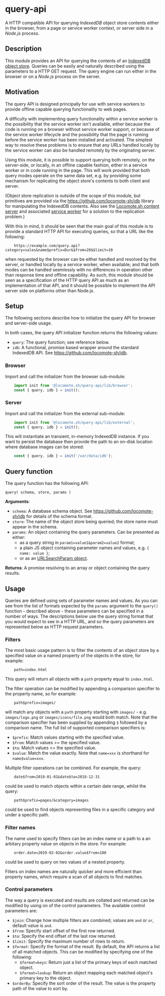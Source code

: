 # query-api

A HTTP compatible API for querying _IndexedDB_ object store contents either in the browser, from a page or service worker context, or server side in a _Node.js_ process.

## Description

This module provides an API for querying the contents of an [IndexedDB](https://developer.mozilla.org/en-US/docs/Web/API/IndexedDB_API) [object store](https://developer.mozilla.org/en-US/docs/Web/API/IDBObjectStore).
Queries can be easily and naturally described using the parameters to a HTTP GET request.
The query engine can run either in the browser or on a _Node.js_ process on the server.

## Motivation

The query API is designed principally for use with service workers to provide offline capable querying functionality to web pages.

A difficulty with implementing query functionality within a service worker is the possibility that the service worker isn't available, either because the code is running on a browser without service worker support, or because of the service worker lifecycle and the possibility that the page is running before the service worker has been installed and activated.
The simplest way to resolve these problems is to ensure that any URLs handled locally by the service worker can also be handled remotely by the originating server.

Using this module, it is possible to support querying both remotely, on the server-side, or locally, in an offline capable fashion, either in a service worker or in code running in the page.
This will work provided that both query modes operate on the same data set, e.g. by providing some mechanism for replicating the object store's contents to both client and server.

(Object store replication is outside of the scope of this module, but primitives are provided via the <https://github.com/locomote-sh/idb> library for manipulating the IndexedDB contents.
Also see the [Locomote.sh content server](https://github.com/locomote-sh/content-server) and associated [service worker](https://github.com/locomote-sh/sw) for a solution to the replication problem.)

With this in mind, it should be seen that the main goal of this module is to provide a standard HTTP API for executing queries, so that a URL like the following:

```
    https://example.com/query.api?category=sales&name$prefix=Dur&$from=20$$limit=10
```

when requested by the browser can be either handled and resolved by the server, or handled locally by a service worker, when available; and that both modes can be handled seemlessly with no differences in operation other than response time and offline capability.
As such, this module should be seen as a specification of the HTTP query API as much as an implementation of that API, and it should be possible to implement the API server side on platforms other than Node.js.

## Setup

The following sections describe how to initialize the query API for browser and server-side usage.

In both cases, the query API initializer function returns the following values:

* `query`: The query function; see reference below.
* `idb`: A functional, promise based wrapper around the standard IndexedDB API. See <https://github.com/locomote-sh/idb>.

### Browser

Import and call the initializer from the browser sub-module:

```js
    import init from '@locomote.sh/query-api/lib/browser';
    const { query, idb } = init();
```

### Server

Import and call the initializer from the external sub-module:

```js
    import init from '@locomote.sh/query-api/lib/external';
    const { query, idb } = init();
```

This will instantiate an transient, in-memory IndexedDB instance.
If you want to persist the database then provide the path to an on-disk location where database images can be stored:

```js
    const { query, idb } = init('/var/data/idb');
```

## Query function

The query function has the following API:

`query( schema, store, params )`

**Arguments**:

* `schema`: A database schema object. See <https://github.com/locomote-sh/idb> for details of the schema format.
* `store`: The name of the object store being queried; the store name must appear in the schema.
* `params`: An object containing the query parameters. Can be presented as either:
  * as a query string in `param1=value1&param2=value2` format;
  * a plain JS object containing parameter names and values, e.g. `{ name: value }`;
  * or as an [URLSearchParam object](https://developer.mozilla.org/en-US/docs/Web/API/URLSearchParams).

**Returns**: A promise resolving to an array or object containing the query results.

## Usage

Queries are defined using sets of parameter names and values.
As you can see from the list of formats expected by the `params` argument to the `query()` function - described above - these parameters can be specified in a number of ways.
The descriptions below use the query string format that you would expect to see in a HTTP URL,
and so the query parameters are represented below as HTTP request parameters.

### Filters

The most basic usage pattern is to filter the contents of an object store by a specified value on a named property of the objects in the store, for example:

```
    path=index.html
```

This query will return all objects with a `path` property equal to `index.html`.

The filter operation can be modified by appending a comparison specifier to the property name, so for example:

```
    path$prefix=images/
```

will match any objects with a `path` property starting with `images/` - e.g. `images/logo.png` or `images/icons/file.png` would both match.
Note that the comparison specifier has been supplied by appending `$` followed by a comparison name. The full list of supported comparison specifiers is:

* `$prefix`: Match values starting with the specified value.
* `$from`: Match values &gt;= the specified value.
* `$to`: Match values &lt;= the specified value.
* `$value`: Match the value exactly. Note that `name=xxx` is shorthand for `name$value=xxx`.

Multiple filter operations can be combined. For example, the query:

```
    date$from=2018-01-01&date$to=2018-12-31
```

could be used to match objects within a certain date range, whilst the query:

```
    path$prefix=pages/&category=images
```

could be used to find objects representing files in a specific category and under a specific path.

### Filter names

The name used to specify filters can be an index name or a path to a an arbitary property value on objects in the store.
For example:

```
    order.date=2019-03-02&order.value$from=100
```

could be used to query on two values of a nested property.

Filters on index names are naturally quicker and more efficient than property names, which require a scan of all objects to find matches.

### Control parameters

The way a query is executed and results are collated and returned can be modified by using on of the control parameters.
The available control parameters are:

* `$join`: Change how multiple filters are combined; values are `and` or `or`, default value is `and`.
* `$from`: Specify start offset of the first row returned.
* `$to`: Specify the end offset of the last row returned.
* `$limit`: Specify the maximum number of rows to return.
* `$format`: Specify the format of the result. By default, the API returns a list of all matched objects. This can be modified by specifying one of the following:
    * `$format=keys`: Return just a list of the primary keys of each matched object.
    * `$format=lookup`: Return an object mapping each matched object's primary key to the object.
* `$orderBy`: Specify the sort order of the result. The value is the property path of the value to sort by.

